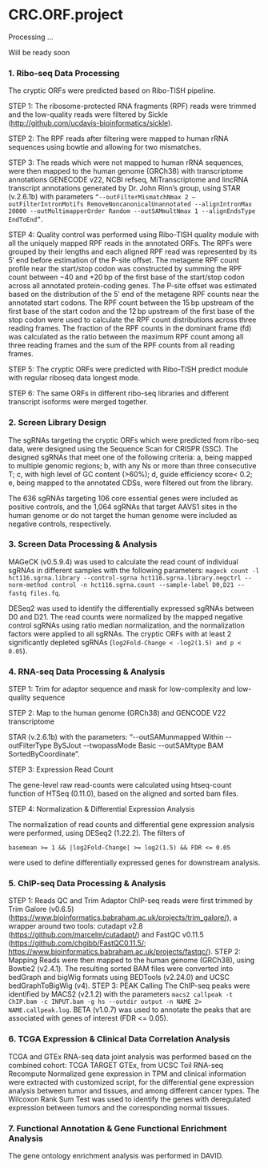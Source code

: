 # CRC.ORF.project

Processing ...

Will be ready soon

### 1. Ribo-seq Data Processing

The cryptic ORFs were predicted based on Ribo-TISH pipeline.

STEP 1: The ribosome-protected RNA fragments (RPF) reads were trimmed and the low-quality reads were filtered by Sickle (http://github.com/ucdavis-bioinformatics/sickle).

STEP 2: The RPF reads after filtering were mapped to human rRNA sequences using bowtie and allowing for two mismatches.

STEP 3: The reads which were not mapped to human rRNA sequences, were then mapped to the human genome (GRCh38) with transcriptome annotations GENECODE v22, NCBI refseq, MiTranscriptome and lincRNA transcript annotations generated by Dr. John Rinn’s group, using STAR (v.2.6.1b) with parameters `“--outFilterMismatchNmax 2 –outFilterIntronMotifs RemoveNoncanonicalUnannotated --alignIntronMax 20000 --outMultimapperOrder Random --outSAMmultNmax 1 --alignEndsType EndToEnd”`.

STEP 4: Quality control was performed using Ribo-TISH quality module with all the uniquely mapped RPF reads in the annotated ORFs. The RPFs were grouped by their lengths and each aligned RPF read was represented by its 5′ end before estimation of the P-site offset. The metagene RPF count profile near the start/stop codon was constructed by summing the RPF count between −40 and +20 bp of the first base of the start/stop codon across all annotated protein-coding genes. The P-site offset was estimated based on the distribution of the 5′ end of the metagene RPF counts near the annotated start codons. The RPF count between the 15 bp upstream of the first base of the start codon and the 12 bp upstream of the first base of the stop codon were used to calculate the RPF count distributions across three reading frames. The fraction of the RPF counts in the dominant frame (fd) was calculated as the ratio between the maximum RPF count among all three reading frames and the sum of the RPF counts from all reading frames.

STEP 5: The cryptic ORFs were predicted with Ribo-TISH predict module with regular riboseq data longest mode.

STEP 6: The same ORFs in different ribo-seq libraries and different transcript isoforms were merged together.


### 2. Screen Library Design

The sgRNAs targeting the cryptic ORFs which were predicted from ribo-seq data, were designed using the Sequence Scan for CRISPR (SSC). The designed sgRNAs that meet one of the following criteria: a, being mapped to multiple genomic regions; b, with any Ns or more than three consecutive T; c, with high level of GC content (>60%); d, guide efficiency score< 0.2; e, being mapped to the annotated CDSs, were filtered out from the library.

The 636 sgRNAs targeting 106 core essential genes were included as positive controls, and the 1,064 sgRNAs that target AAVS1 sites in the human genome or do not target the human genome were included as negative controls, respectively.


### 3. Screen Data Processing & Analysis

MAGeCK (v0.5.9.4) was used to calculate the read count of individual sgRNAs in different samples with the following parameters: `mageck count -l hct116.sgrna.library --control-sgrna hct116.sgrna.library.negctrl --norm-method control -n hct116.sgrna.count --sample-label D0,D21 --fastq files.fq`.

DESeq2 was used to identify the differentially expressed sgRNAs between D0 and D21. The read counts were normalized by the mapped negative control sgRNAs using ratio median normalization, and the normalization factors were applied to all sgRNAs. The cryptic ORFs with at least 2 significantly depleted sgRNAs (`log2Fold-Change < -log2(1.5) and p < 0.05`).


### 4. RNA-seq Data Processing & Analysis

STEP 1: Trim for adaptor sequence and mask for low-complexity and low-quality sequence

STEP 2: Map to the human genome (GRCh38) and GENCODE V22 transcriptome

STAR (v.2.6.1b) with the parameters: “--outSAMunmapped Within --outFilterType BySJout --twopassMode Basic --outSAMtype BAM SortedByCoordinate”.

STEP 3: Expression Read Count

The gene-level raw read-counts were calculated using htseq-count function of HTSeq (0.11.0), based on the aligned and sorted bam files.

STEP 4: Normalization & Differential Expression Analysis

The normalization of read counts and differential gene expression analysis were performed, using DESeq2 (1.22.2). The filters of

`basemean >= 1 && |log2Fold-Change| >= log2(1.5) && FDR <= 0.05`   

were used to define differentially expressed genes for downstream analysis.


### 5. ChIP-seq Data Processing & Analysis

STEP 1: Reads QC and Trim Adaptor
ChIP-seq reads were first trimmed by Trim Galore (v0.6.5) (https://www.bioinformatics.babraham.ac.uk/projects/trim_galore/), a wrapper around two tools: cutadapt v2.8 (https://github.com/marcelm/cutadapt/) and FastQC v0.11.5 (https://github.com/chgibb/FastQC0.11.5/; https://www.bioinformatics.babraham.ac.uk/projects/fastqc/).
STEP 2: Mapping
Reads were then mapped to the human genome (GRCh38), using Bowtie2 (v2.4.1). The resulting sorted BAM files were converted into bedGraph and bigWig formats using BEDTools (v2.24.0) and UCSC bedGraphToBigWig (v4).
STEP 3: PEAK Calling
The ChIP-seq peaks were identified by MACS2 (v2.1.2) with the parameters `macs2 callpeak -t ChIP.bam -c INPUT.bam -g hs --outdir output -n NAME 2> NAME.callpeak.log`. BETA (v1.0.7) was used to annotate the peaks that are associated with genes of interest (FDR <= 0.05).


### 6. TCGA Expression & Clinical Data Correlation Analysis

TCGA and GTEx RNA-seq data joint analysis was performed based on the combined cohort: TCGA TARGET GTEx, from UCSC Toil RNA-seq Recompute Normalized gene expression in TPM and clinical information were extracted with customized script, for the differential gene expression analysis between tumor and tissues, and among different cancer types. The Wilcoxon Rank Sum Test was used to identify the genes with deregulated expression between tumors and the corresponding normal tissues.


### 7. Functional Annotation & Gene Functional Enrichment Analysis

The gene ontology enrichment analysis was performed in DAVID.

